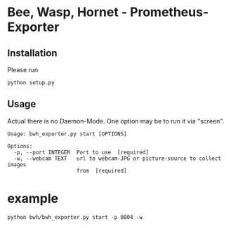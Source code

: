 # Bee, Wasp, Hornet - Prometheus-Exporter

## Installation
Please run

`python setup.py`


## Usage

Actual there is no Daemon-Mode. One option may be to run it via "screen".


```shell
Usage: bwh_exporter.py start [OPTIONS]

Options:
  -p, --port INTEGER  Port to use  [required]
  -w, --webcam TEXT   url to webcam-JPG or picture-source to collect images
                      from  [required]
```

# example
`python bwh/bwh_exporter.py start -p 8004 -w`
